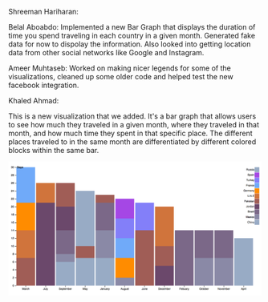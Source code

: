 Shreeman Hariharan:

Belal Aboabdo: Implemented a new Bar Graph that displays the duration of time you spend traveling in each country in a given month. Generated fake data for now to dispolay the information. Also looked into getting location data from other social networks like Google and Instagram.

Ameer Muhtaseb: Worked on making nicer legends for some of the visualizations, cleaned up some older code and helped test
the new facebook integration.

Khaled Ahmad: 


This is a new visualization that we added. It's a bar graph that allows users to see how much they traveled in a given 
month, where they traveled in that month, and how much time they spent in that specific place. The different places traveled
to in the same month are differentiated by different colored blocks within the same bar.

![alt tag](https://github.com/ameezus/cogs121/blob/master/bar.jpg)
